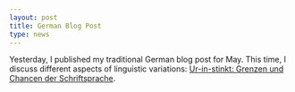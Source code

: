 ```yaml
---
layout: post
title: German Blog Post 
type: news
---
```


Yesterday, I published my traditional German blog post for May. This time, I discuss different aspects of linguistic variations: [Ur-in-stinkt: Grenzen und Chancen der Schriftsprache](https://wub.hypotheses.org/248).
